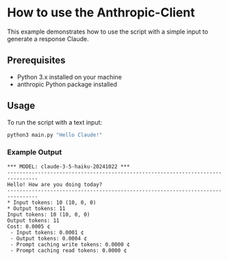 # How to use the Anthropic-Client

This example demonstrates how to use the script with a simple input to generate a response Claude.

## Prerequisites

- Python 3.x installed on your machine
- anthropic Python package installed

## Usage

To run the script with a text input:

```bash
python3 main.py "Hello Claude!"
```

### Example Output

```
*** MODEL: claude-3-5-haiku-20241022 ***
--------------------------------------------------------------------------------
Hello! How are you doing today?
--------------------------------------------------------------------------------
* Input tokens: 10 (10, 0, 0)
* Output tokens: 11
Input tokens: 10 (10, 0, 0)
Output tokens: 11
Cost: 0.0005 ¢
 - Input tokens: 0.0001 ¢
 - Output tokens: 0.0004 ¢
 - Prompt caching write tokens: 0.0000 ¢
 - Prompt caching read tokens: 0.0000 ¢
```
